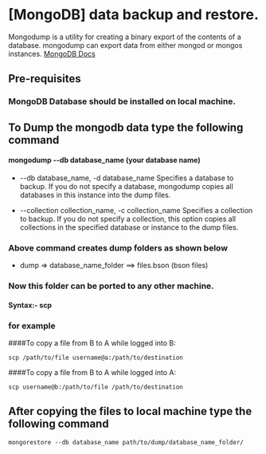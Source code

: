 # [MongoDB] data backup and restore.

  Mongodump is a utility for creating a binary export of the contents of a database. mongodump can export data from either mongod or mongos instances. [MongoDB Docs](https://docs.mongodb.com/manual/reference/program/mongodump/)
  

## Pre-requisites 
    
###  MongoDB Database should be installed on local machine.

## To Dump the mongodb data type the following command
#### mongodump --db database_name (your database name)
- --db database_name, -d database_name
  Specifies a database to backup. If you do not specify a database, mongodump copies all databases in this instance into the dump files.

- --collection collection_name, -c collection_name
  Specifies a collection to backup. If you do not specify a collection, this option copies all collections in the specified database or instance to the dump files.

### Above command creates dump folders as shown below
- dump => database_name_folder ==> files.bson (bson files)

### Now this folder can be ported to any other machine.

#### Syntax:- scp <source> <destination>

### for example

####To copy a file from B to A while logged into B:

    scp /path/to/file username@a:/path/to/destination

####To copy a file from B to A while logged into A:

    scp username@b:/path/to/file /path/to/destination

## After copying the files to local machine type the following command

    mongorestore --db database_name path/to/dump/database_name_folder/

